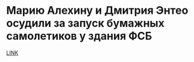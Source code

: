 # Марию Алехину и Дмитрия Энтео осудили за запуск бумажных самолетиков у здания ФСБ



[LINK](https://varlamov.ru/2885270.html)